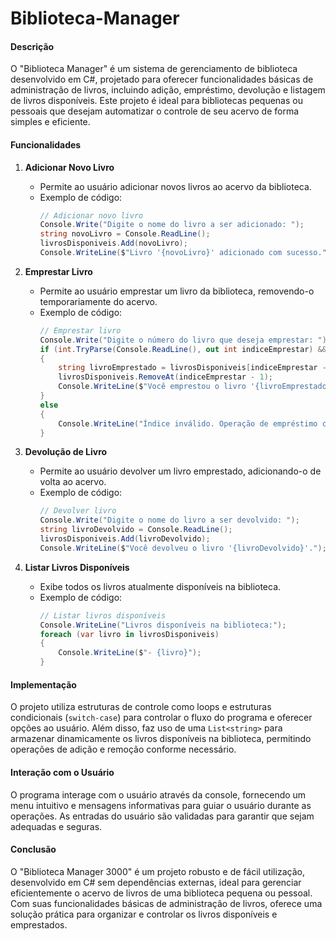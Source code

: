# Biblioteca-Manager


#### Descrição

O "Biblioteca Manager" é um sistema de gerenciamento de biblioteca desenvolvido em C#, projetado para oferecer funcionalidades básicas de administração de livros, incluindo adição, empréstimo, devolução e listagem de livros disponíveis. Este projeto é ideal para bibliotecas pequenas ou pessoais que desejam automatizar o controle de seu acervo de forma simples e eficiente.

#### Funcionalidades

1. **Adicionar Novo Livro**
   - Permite ao usuário adicionar novos livros ao acervo da biblioteca.
   - Exemplo de código:
     ```csharp
     // Adicionar novo livro
     Console.Write("Digite o nome do livro a ser adicionado: ");
     string novoLivro = Console.ReadLine();
     livrosDisponiveis.Add(novoLivro);
     Console.WriteLine($"Livro '{novoLivro}' adicionado com sucesso.");
     ```

2. **Emprestar Livro**
   - Permite ao usuário emprestar um livro da biblioteca, removendo-o temporariamente do acervo.
   - Exemplo de código:
     ```csharp
     // Emprestar livro
     Console.Write("Digite o número do livro que deseja emprestar: ");
     if (int.TryParse(Console.ReadLine(), out int indiceEmprestar) && indiceEmprestar >= 1 && indiceEmprestar <= livrosDisponiveis.Count)
     {
         string livroEmprestado = livrosDisponiveis[indiceEmprestar - 1];
         livrosDisponiveis.RemoveAt(indiceEmprestar - 1);
         Console.WriteLine($"Você emprestou o livro '{livroEmprestado}'.");
     }
     else
     {
         Console.WriteLine("Índice inválido. Operação de empréstimo cancelada.");
     }
     ```

3. **Devolução de Livro**
   - Permite ao usuário devolver um livro emprestado, adicionando-o de volta ao acervo.
   - Exemplo de código:
     ```csharp
     // Devolver livro
     Console.Write("Digite o nome do livro a ser devolvido: ");
     string livroDevolvido = Console.ReadLine();
     livrosDisponiveis.Add(livroDevolvido);
     Console.WriteLine($"Você devolveu o livro '{livroDevolvido}'.");
     ```

4. **Listar Livros Disponíveis**
   - Exibe todos os livros atualmente disponíveis na biblioteca.
   - Exemplo de código:
     ```csharp
     // Listar livros disponíveis
     Console.WriteLine("Livros disponíveis na biblioteca:");
     foreach (var livro in livrosDisponiveis)
     {
         Console.WriteLine($"- {livro}");
     }
     ```

#### Implementação

O projeto utiliza estruturas de controle como loops e estruturas condicionais (`switch-case`) para controlar o fluxo do programa e oferecer opções ao usuário. Além disso, faz uso de uma `List<string>` para armazenar dinamicamente os livros disponíveis na biblioteca, permitindo operações de adição e remoção conforme necessário.

#### Interação com o Usuário

O programa interage com o usuário através da console, fornecendo um menu intuitivo e mensagens informativas para guiar o usuário durante as operações. As entradas do usuário são validadas para garantir que sejam adequadas e seguras.

#### Conclusão

O "Biblioteca Manager 3000" é um projeto robusto e de fácil utilização, desenvolvido em C# sem dependências externas, ideal para gerenciar eficientemente o acervo de livros de uma biblioteca pequena ou pessoal. Com suas funcionalidades básicas de administração de livros, oferece uma solução prática para organizar e controlar os livros disponíveis e emprestados.

